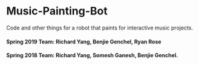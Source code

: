 # Music-Painting-Bot

Code and other things for a robot that paints for interactive music projects.

#### Spring 2019 Team: Richard Yang, Benjie Genchel, Ryan Rose
#### Spring 2018 Team: Richard Yang, Somesh Ganesh, Benjie Genchel.
